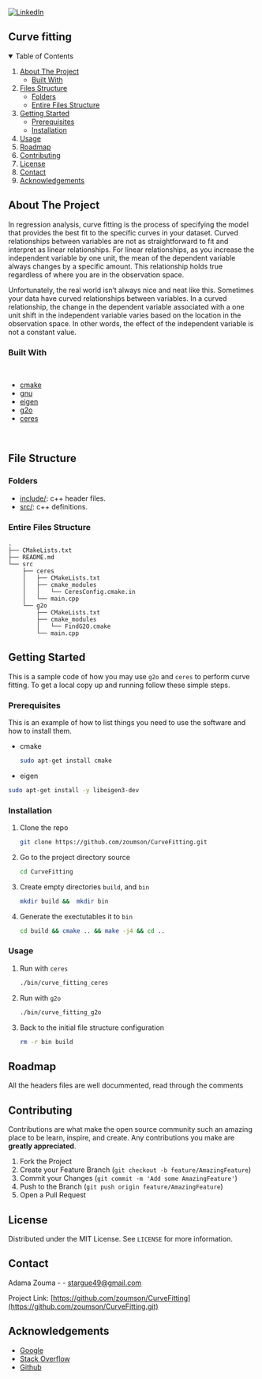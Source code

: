 [![LinkedIn][linkedin-shield]][linkedin-url]
<!--
[![Contributors][contributors-shield]][contributors-url]
[![Forks][forks-shield]][forks-url]
[![Stargazers][stars-shield]][stars-url]
[![Issues][issues-shield]][issues-url]
[![MIT License][license-shield]][license-url]
[![LinkedIn][linkedin-shield]][linkedin-url]


[![Github][github-shield]][github.com/zoumson?tab=repositories]
[![Stack Overflow][stackoverflow-shield]][stackoverflow.com/users/11175375/adam]
[![Leetcode][leetcode-shield]][eetcode.com/Hard_Code/]
-->
## Curve fitting 

<!-- TABLE OF CONTENTS -->
<details open="open">
  <summary>Table of Contents</summary>
  <ol>
    <li>
      <a href="#about-the-project">About The Project</a>
      <ul>
        <li><a href="#built-with">Built With</a></li>
      </ul>
    </li>
    <li>
      <a href="#file-structure">Files Structure</a>
      <ul>
        <li><a href="#folders">Folders</a></li>
        <li><a href="#entire-files-structure">Entire Files Structure</a></li>
      </ul>
    </li>
    <li>
      <a href="#getting-started">Getting Started</a>
      <ul>
        <li><a href="#prerequisites">Prerequisites</a></li>
        <li><a href="#installation">Installation</a></li>
      </ul>
    </li>
    <li><a href="#usage">Usage</a></li>
    <li><a href="#roadmap">Roadmap</a></li>
    <li><a href="#contributing">Contributing</a></li>
    <li><a href="#license">License</a></li>
    <li><a href="#contact">Contact</a></li>
    <li><a href="#acknowledgements">Acknowledgements</a></li>
  </ol>
</details>



<!-- ABOUT THE PROJECT -->
## About The Project

<!-- [![Product Name Screen Shot][product-screenshot]](https://example.com) -->

In regression analysis, curve fitting is the process of specifying the model that provides the best fit to the specific curves in your dataset. Curved relationships between variables are not as straightforward to fit and interpret as linear relationships.
For linear relationships, as you increase the independent variable by one unit, the mean of the dependent variable always changes by a specific amount. This relationship holds true regardless of where you are in the observation space.

Unfortunately, the real world isn’t always nice and neat like this. Sometimes your data have curved relationships between variables. In a curved relationship, the change in the dependent variable associated with a one unit shift in the independent variable varies based on the location in the observation space. In other words, the effect of the independent variable is not a constant value.
<!--Built with -->
### Built With

<br>

* [cmake](https://cmake.org/)
* [gnu](https://www.gnu.org/)
* [eigen](https://eigen.tuxfamily.org/)
* [g2o](https://github.com/RainerKuemmerle/g2o)
* [ceres](https://github.com/ceres-solver/ceres-solver)
<br>

## File Structure

### Folders

* [include/](include/): c++ header files.
* [src/](src/): c++ definitions.


### Entire Files Structure 


```
.
├── CMakeLists.txt
├── README.md
└── src
    ├── ceres
    │   ├── CMakeLists.txt
    │   ├── cmake_modules
    │   │   └── CeresConfig.cmake.in
    │   └── main.cpp
    └── g2o
        ├── CMakeLists.txt
        ├── cmake_modules
        │   └── FindG2O.cmake
        └── main.cpp

```


<!-- GETTING STARTED -->
## Getting Started

This is a sample code of how you may use  `g2o` and `ceres` to perform curve fitting.
To get a local copy up and running follow these simple steps.

### Prerequisites

This is an example of how to list things you need to use the software and how to install them.
* cmake
  ```sh
  sudo apt-get install cmake
  ```
 * eigen
 ```sh
 sudo apt-get install -y libeigen3-dev
 ```

### Installation

1. Clone the repo
   ```sh
   git clone https://github.com/zoumson/CurveFitting.git
   ```
2. Go to the project directory source
   ```sh
   cd CurveFitting
   ```
3. Create empty directories `build`, and `bin`
   ```sh
   mkdir build &&  mkdir bin 
   ```
5. Generate the exectutables it to `bin`
   ```sh
   cd build && cmake .. && make -j4 && cd ..
   ```

<!-- USAGE EXAMPLES -->
### Usage
1. Run with `ceres`
   ```sh
   ./bin/curve_fitting_ceres
   ```
1. Run with `g2o`
   ```sh
   ./bin/curve_fitting_g2o
   ```

4. Back to the initial file structure configuration
   ```sh
   rm -r bin build 
   ```
<!-- ROADMAP -->
## Roadmap

All the headers files are well docummented, read through the comments

<!-- CONTRIBUTING -->
## Contributing

Contributions are what make the open source community such an amazing place to be learn, inspire, and create. Any contributions you make are **greatly appreciated**.

1. Fork the Project
2. Create your Feature Branch (`git checkout -b feature/AmazingFeature`)
3. Commit your Changes (`git commit -m 'Add some AmazingFeature'`)
4. Push to the Branch (`git push origin feature/AmazingFeature`)
5. Open a Pull Request



<!-- LICENSE -->
## License

Distributed under the MIT License. See `LICENSE` for more information.



<!-- CONTACT -->
## Contact

Adama Zouma - <!-- [@your_twitter](https://twitter.com/your_username) -->- stargue49@gmail.com

Project Link: [https://github.com/zoumson/CurveFitting](https://github.com/zoumson/CurveFitting.git)



<!-- ACKNOWLEDGEMENTS -->
## Acknowledgements
* [Google](https://www.google.com/)
* [Stack Overflow](https://stackoverflow.com/)
* [Github](https://github.com/)




<!-- MARKDOWN LINKS & IMAGES -->
<!-- https://www.markdownguide.org/basic-syntax/#reference-style-links -->

[contributors-shield]: https://img.shields.io/github/contributors/othneildrew/Best-README-Template.svg?style=for-the-badge
[contributors-url]: https://github.com/othneildrew/Best-README-Template/graphs/contributors
[forks-shield]: https://img.shields.io/github/forks/othneildrew/Best-README-Template.svg?style=for-the-badge
[forks-url]: https://github.com/othneildrew/Best-README-Template/network/members
[stars-shield]: https://img.shields.io/github/stars/othneildrew/Best-README-Template.svg?style=for-the-badge
[stars-url]: https://github.com/othneildrew/Best-README-Template/stargazers
[issues-shield]: https://img.shields.io/github/issues/othneildrew/Best-README-Template.svg?style=for-the-badge
[issues-url]: https://github.com/othneildrew/Best-README-Template/issues
[license-shield]: https://img.shields.io/github/license/othneildrew/Best-README-Template.svg?style=for-the-badge
[license-url]: https://github.com/othneildrew/Best-README-Template/blob/master/LICENSE.txt
[linkedin-shield]: https://img.shields.io/badge/-LinkedIn-black.svg?style=for-the-badge&logo=linkedin&colorB=555
[linkedin-url]: linkedin.com/in/adama-zouma-553bba13a
[product-screenshot]: images/screenshot.png

